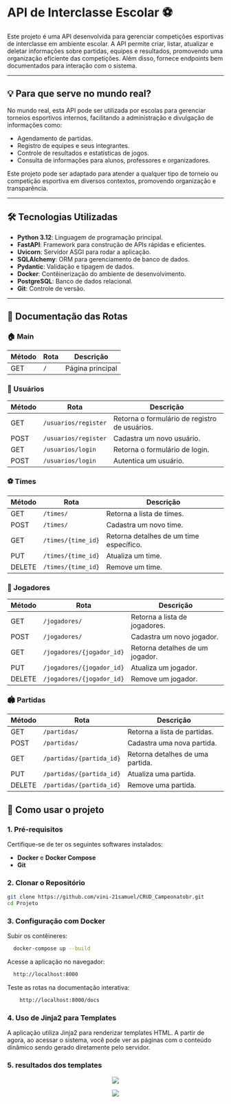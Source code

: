 # API de Interclasse Escolar ⚽

Este projeto é uma API desenvolvida para gerenciar competições esportivas de interclasse em ambiente escolar. A API permite criar, listar, atualizar e deletar informações sobre partidas, equipes e resultados, promovendo uma organização eficiente das competições. Além disso, fornece endpoints bem documentados para interação com o sistema.

---

## 💡 Para que serve no mundo real?

No mundo real, esta API pode ser utilizada por escolas para gerenciar torneios esportivos internos, facilitando a administração e divulgação de informações como:
- Agendamento de partidas.
- Registro de equipes e seus integrantes.
- Controle de resultados e estatísticas de jogos.
- Consulta de informações para alunos, professores e organizadores.

Este projeto pode ser adaptado para atender a qualquer tipo de torneio ou competição esportiva em diversos contextos, promovendo organização e transparência.

---

## 🛠️ Tecnologias Utilizadas

- **Python 3.12**: Linguagem de programação principal.
- **FastAPI**: Framework para construção de APIs rápidas e eficientes.
- **Uvicorn**: Servidor ASGI para rodar a aplicação.
- **SQLAlchemy**: ORM para gerenciamento de banco de dados.
- **Pydantic**: Validação e tipagem de dados.
- **Docker**: Contêinerização do ambiente de desenvolvimento.
- **PostgreSQL**: Banco de dados relacional.
- **Git**: Controle de versão.

---

## 📌 Documentação das Rotas

### 🏠 Main

| Método  | Rota         | Descrição |
|---------|-------------|-----------|
| GET     | `/`         | Página principal |


### 👤 Usuários

| Método  | Rota                     | Descrição |
|---------|--------------------------|-----------|
| GET     | `/usuarios/register`      | Retorna o formulário de registro de usuários. |
| POST    | `/usuarios/register`      | Cadastra um novo usuário. |
| GET     | `/usuarios/login`         | Retorna o formulário de login. |
| POST    | `/usuarios/login`         | Autentica um usuário. |

### ⚽ Times

| Método  | Rota                | Descrição |
|---------|---------------------|-----------|
| GET     | `/times/`           | Retorna a lista de times. |
| POST    | `/times/`           | Cadastra um novo time. |
| GET     | `/times/{time_id}`  | Retorna detalhes de um time específico. |
| PUT     | `/times/{time_id}`  | Atualiza um time. |
| DELETE  | `/times/{time_id}`  | Remove um time. |

### 🏃 Jogadores

| Método  | Rota                     | Descrição |
|---------|--------------------------|-----------|
| GET     | `/jogadores/`            | Retorna a lista de jogadores. |
| POST    | `/jogadores/`            | Cadastra um novo jogador. |
| GET     | `/jogadores/{jogador_id}` | Retorna detalhes de um jogador. |
| PUT     | `/jogadores/{jogador_id}` | Atualiza um jogador. |
| DELETE  | `/jogadores/{jogador_id}` | Remove um jogador. |

### 🏟️ Partidas

| Método  | Rota                     | Descrição |
|---------|--------------------------|-----------|
| GET     | `/partidas/`             | Retorna a lista de partidas. |
| POST    | `/partidas/`             | Cadastra uma nova partida. |
| GET     | `/partidas/{partida_id}` | Retorna detalhes de uma partida. |
| PUT     | `/partidas/{partida_id}` | Atualiza uma partida. |
| DELETE  | `/partidas/{partida_id}` | Remove uma partida. |



## 🚀 Como usar o projeto

### 1. Pré-requisitos

Certifique-se de ter os seguintes softwares instalados:
- **Docker** e **Docker Compose**
- **Git**

### 2. Clonar o Repositório

```bash
git clone https://github.com/vini-21samuel/CRUD_Campeonatobr.git
cd Projeto
```
### 3. Configuração com Docker

Subir os contêineres:
```bash
  docker-compose up --build
```
Acesse a aplicação no navegador:
```bash
  http://localhost:8000
```
Teste as rotas na documentação interativa:
```bash
    http://localhost:8000/docs
```
### 4. Uso de Jinja2 para Templates
A aplicação utiliza Jinja2 para renderizar templates HTML. A partir de agora, ao acessar o sistema, você pode ver as páginas com o conteúdo dinâmico sendo gerado diretamente pelo servidor.

### 5. resultados dos templates

<p align="center">
  <img src="https://github.com/user-attachments/assets/dd6b7d7b-3435-40c7-85b7-adb23c42a9aa" />
</p>

<p align="center">
  <img src="https://github.com/user-attachments/assets/54d147c7-1cfc-4bd8-a124-0d8fd3b2e708" />
</p>



 


